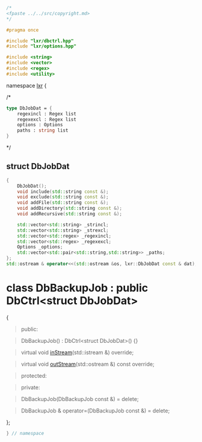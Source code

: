 ```cpp

/*
<fpaste ../../src/copyright.md>
*/

#pragma once

#include "lxr/dbctrl.hpp"
#include "lxr/options.hpp"

#include <string>
#include <vector>
#include <regex>
#include <utility>
````

namespace [lxr](namespace.list) {

/*

```fsharp
type DbJobDat = {
    regexincl : Regex list
    regexexcl : Regex list
    options : Options
    paths : string list
}
```
*/

## struct DbJobDat
```c++
{
    DbJobDat();
    void include(std::string const &);
    void exclude(std::string const &);
    void addFile(std::string const &);
    void addDirectory(std::string const &);
    void addRecursive(std::string const &);

    std::vector<std::string> _strincl;
    std::vector<std::string> _strexcl;
    std::vector<std::regex> _regexincl;
    std::vector<std::regex> _regexexcl;
    Options _options;
    std::vector<std::pair<std::string,std::string>> _paths;
};
std::ostream & operator<<(std::ostream &os, lxr::DbJobDat const & dat);
```

# class DbBackupJob : public DbCtrl&lt;struct DbJobDat&gt;

{

>public:

>DbBackupJob() : DbCtrl&lt;struct DbJobDat&gt;() {}

>virtual void [inStream](dbbackupjob_functions.cpp.md)(std::istream &) override;

>virtual void [outStream](dbbackupjob_functions.cpp.md)(std::ostream &) const override;

>protected:

>private:

>DbBackupJob(DbBackupJob const &) = delete;

>DbBackupJob & operator=(DbBackupJob const &) = delete;

};

```cpp
} // namespace
```

